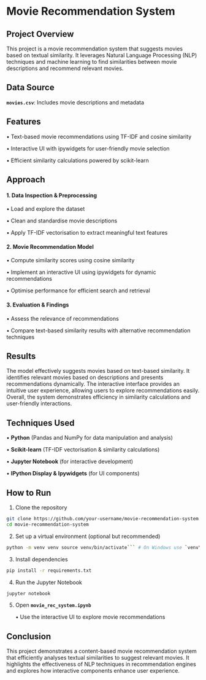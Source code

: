 # Movie Recommendation System

## Project Overview

This project is a movie recommendation system that suggests movies based on textual similarity. It leverages Natural Language Processing (NLP) techniques and machine learning to find similarities between movie descriptions and recommend relevant movies.

## Data Source

**`movies.csv`**: Includes movie descriptions and metadata

## Features

• Text-based movie recommendations using TF-IDF and cosine similarity

• Interactive UI with ipywidgets for user-friendly movie selection

• Efficient similarity calculations powered by scikit-learn

## Approach

#### 1. Data Inspection & Preprocessing
• Load and explore the dataset

• Clean and standardise movie descriptions

• Apply TF-IDF vectorisation to extract meaningful text features

#### 2. Movie Recommendation Model
• Compute similarity scores using cosine similarity

• Implement an interactive UI using ipywidgets for dynamic recommendations

• Optimise performance for efficient search and retrieval

#### 3. Evaluation & Findings
• Assess the relevance of recommendations

• Compare text-based similarity results with alternative recommendation techniques

## Results

The model effectively suggests movies based on text-based similarity. It identifies relevant movies based on descriptions and presents recommendations dynamically. The interactive interface provides an intuitive user experience, allowing users to explore recommendations easily. Overall, the system demonstrates efficiency in similarity calculations and user-friendly interactions.

## Techniques Used

• **Python** (Pandas and NumPy for data manipulation and analysis)

• **Scikit-learn** (TF-IDF vectorisation & similarity calculations)

• **Jupyter Notebook** (for interactive development)

• **IPython Display & Ipywidgets** (for UI components)

## How to Run

1. Clone the repository

```bash
git clone https://github.com/your-username/movie-recommendation-system.git
cd movie-recommendation-system
```

2. Set up a virtual environment (optional but recommended)

```bash
python -m venv venv source venv/bin/activate``` # On Windows use `venv\Scripts\activate`)
```

3. Install dependencies

```bash
pip install -r requirements.txt
```

4. Run the Jupyter Notebook

```bash
jupyter notebook
```

5. Open **`movie_rec_system.ipynb`**

   • Use the interactive UI to explore movie recommendations

## Conclusion

This project demonstrates a content-based movie recommendation system that efficiently analyses textual similarities to suggest relevant movies. It highlights the effectiveness of NLP techniques in recommendation engines and explores how interactive components enhance user experience.
